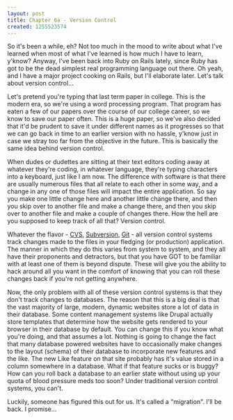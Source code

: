 ```yaml
--- 
layout: post
title: Chapter 6a - Version Control
created: 1255523574
---
```

So it's been a while, eh?  Not too much in the mood to write about what I've learned when most of what I've learned is how much I have to learn, y'know?  Anyway, I've been back into Ruby on Rails lately, since Ruby has got to be the dead simplest real programming language out there.  Oh yeah, and I have a major project cooking on Rails, but I'll elaborate later.  Let's talk about version control...

Let's pretend you're typing that last term paper in college.  This is the modern era, so we're using a word processing program.  That program has eaten a few of our papers over the course of our college career, so we know to save our paper often.  This is a huge paper, so we've also decided that it'd be prudent to save it under different names as it progresses so that we can go back in time to an earlier version with no hassle, y'know just in case we stray too far from the objective in the future.  This is basically the same idea behind version control.

When dudes or dudettes are sitting at their text editors coding away at whatever they're coding, in whatever language, they're typing characters into a keyboard, just like I am now.  The difference with software is that there are usually numerous files that all relate to each other in some way, and a change in any one of those files will impact the entire application.   So say you make one little change here and another little change there, and then you skip over to another file and make a change there, and then you skip over to another file and make a couple of changes there.  How the hell are you supposed to keep track of all that?  Version control.

Whatever the flavor - <a href="http://www.nongnu.org/cvs/">CVS</a>, <a href="http://subversion.tigris.org/">Subversion</a>, <a href="http://git-scm.com/">Git</a> - all version control systems track changes made to the files in your fledging (or production) application.  The manner in which they do this varies from system to system, and they all have their proponents and detractors, but that you have GOT to be familiar with at least one of them is beyond dispute.  These will give you the ability to hack around all you want in the comfort of knowing that you can roll these changes back if you're not getting anywhere.

Now, the only problem with all of these version control systems is that they don't track changes to databases.  The reason that this is a big deal is that the vast majority of large, modern, dynamic websites store a lot of data in their database.  Some content management systems like Drupal actually store templates that determine how the website gets rendered to your browser in their database by default.  You can change this if you know what you're doing, and that assumes a lot.  Nothing is going to change the fact that many database powered websites have to occasionally make changes to the layout (schema) of their database to incorporate new features and the like.  The new Like feature on that site probably has it's value stored in a column somewhere in a database.  What if that feature sucks or is buggy?  How can you roll back a database to an earlier state without using up your quota of blood pressure meds too soon?  Under traditional version control systems, you can't.

Luckily, someone has figured this out for us.  It's called a "migration".  I'll be back.  I promise...
